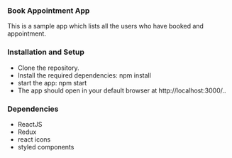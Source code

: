 ### Book Appointment App
This is a sample app which lists all the users who have booked and appointment.

### Installation and Setup
- Clone the repository.
- Install the required dependencies: npm install
- start the app: npm start
- The app should open in your default browser at http://localhost:3000/..

### Dependencies
- ReactJS
- Redux
- react icons
- styled components
